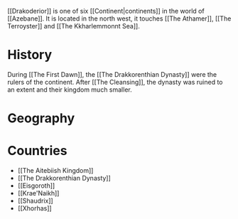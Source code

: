 [[Drakoderior]] is one of six [[Continent|continents]] in the world of [[Azebane]]. It is located in the north west, it touches [[The Athamer]], [[The Terroyster]] and [[The Kkharlemmonnt Sea]]. 

# History
During [[The First Dawn]], the [[The Drakkorenthian Dynasty]] were the rulers of the continent. After [[The Cleansing]], the dynasty was ruined to an extent and their kingdom much smaller.

# Geography

# Countries
- [[The Aitebiish Kingdom]]
- [[The Drakkorenthian Dynasty]]
- [[Eisgoroth]]
- [[Krae'Naikh]]
- [[Shaudrix]]
- [[Xhorhas]]